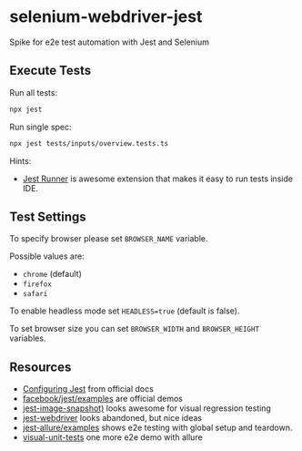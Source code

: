 # selenium-webdriver-jest

Spike for e2e test automation with Jest and Selenium

## Execute Tests

Run all tests:

```bash
npx jest
```

Run single spec:

```bash
npx jest tests/inputs/overview.tests.ts
```

Hints:

- [Jest Runner](https://marketplace.visualstudio.com/items?itemName=firsttris.vscode-jest-runner) is awesome extension that makes it easy to run tests inside IDE.

## Test Settings

To specify browser please set `BROWSER_NAME` variable.

Possible values are:

- `chrome` (default)
- `firefox`
- `safari`

To enable headless mode set `HEADLESS=true` (default is false).

To set browser size you can set `BROWSER_WIDTH` and `BROWSER_HEIGHT` variables.

## Resources

- [Configuring Jest](https://jestjs.io/docs/en/configuration) from official docs
- [facebook/jest/examples](https://github.com/facebook/jest/tree/master/examples) are official demos
- [jest-image-snapshot)](https://github.com/americanexpress/jest-image-snapshot) looks awesome for visual regression testing
- [jest-webdriver](https://github.com/alexeyraspopov/jest-webdriver) looks abandoned, but nice ideas
- [jest-allure/examples](https://github.com/zaqqaz/jest-allure/tree/master/examples) shows e2e testing with global setup and teardown.
- [visual-unit-tests](https://github.com/zaqqaz/visual-unit-tests) one more e2e demo with allure
